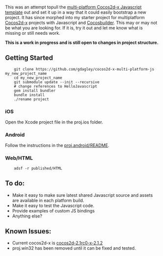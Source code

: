 This was an attempt topull the [multi-platform Cocos2d-x Javascript template](https://github.com/cocos2d/cocos2d-x/tree/master/template/multi-platform-js) out and set it up in a way that it could easily bootstrap a new project.  It has since morphed into my starter project for multiplatform [Cocos2d-x](http://www.cocos2d-x.org/) projects with Javascript and [Cocosbuilder](http://cocosbuilder.com/).  This may or may not be what you are looking for.  If it is, try it out and let me know what is missing or still needs work.

**This is a work in progress and is still open to changes in project structure.**

## Getting Started

		git clone https://github.com/gdagley/cocos2d-x-multi-platform-js my_new_project_name
		cd my_new_project_name
		git submodule update --init --recursive
		# change references to HelloJavascript
		gem install bundler
		bundle install
		./rename project

### iOS

Open the Xcode project file in the proj.ios folder.

### Android

Follow the instructions in the [proj.android/README](https://github.com/gdagley/cocos2d-x-multi-platform-js/tree/master/proj.android).

### Web/HTML

		adsf -r published/HTML

## To do:

* Make it easy to make sure latest shared Javascript source and assets are available in each platform build.
* Make it easy to test the Javascript code.
* Provide examples of custom JS bindings
* Anything else?

## Known Issues:

* Current cocos2d-x is [cocos2d-2.1rc0-x-2.1.2](https://github.com/cocos2d/cocos2d-x/tree/cocos2d-2.1rc0-x-2.1.2)
* proj.win32 has been removed until it can be fixed and tested.
